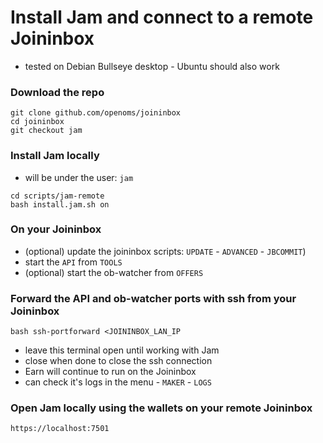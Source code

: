 # Install Jam and connect to a remote Joininbox

* tested on Debian Bullseye desktop - Ubuntu should also work

### Download the repo
```
git clone github.com/openoms/joininbox
cd joininbox
git checkout jam
```

### Install Jam locally
* will be under the user: `jam`
```
cd scripts/jam-remote
bash install.jam.sh on
```

### On your Joininbox
* (optional) update the joininbox scripts: `UPDATE` - `ADVANCED` - `JBCOMMIT`)
* start the `API` from `TOOLS`
* (optional) start the ob-watcher from `OFFERS`

### Forward the API and ob-watcher ports with ssh from your Joininbox
```
bash ssh-portforward <JOININBOX_LAN_IP
```
* leave this terminal open until working with Jam
* close when done to close the ssh connection
* Earn will continue to run on the Joininbox
* can check it's logs in the menu - `MAKER` - `LOGS`

### Open Jam locally using the wallets on your remote Joininbox
`https://localhost:7501`

